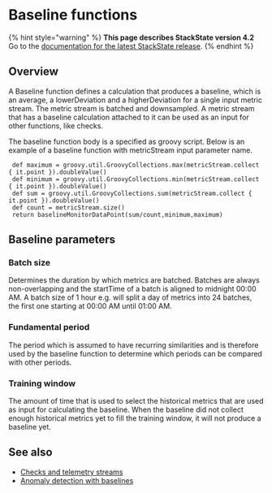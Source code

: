 # Baseline functions

{% hint style="warning" %}
**This page describes StackState version 4.2**  
Go to the [documentation for the latest StackState release](https://docs.stackstate.com/).
{% endhint %}

## Overview

A Baseline function defines a calculation that produces a baseline, which is an average, a lowerDeviation and a higherDeviation for a single input metric stream. The metric stream is batched and downsampled. A metric stream that has a baseline calculation attached to it can be used as an input for other functions, like checks.

The baseline function body is a specified as groovy script. Below is an example of a baseline function with metricStream input parameter name.

```text
 def maximum = groovy.util.GroovyCollections.max(metricStream.collect { it.point }).doubleValue()
 def minimum = groovy.util.GroovyCollections.min(metricStream.collect { it.point }).doubleValue()
 def sum = groovy.util.GroovyCollections.sum(metricStream.collect { it.point }).doubleValue()
 def count = metricStream.size()
 return baselineMonitorDataPoint(sum/count,minimum,maximum)
```

## Baseline parameters

### Batch size

Determines the duration by which metrics are batched. Batches are always non-overlapping and the startTime of a batch is aligned to midnight 00:00 AM. A batch size of 1 hour e.g. will split a day of metrics into 24 batches, the first one starting at 00:00 AM until 01:00 AM.

### Fundamental period

The period which is assumed to have recurring similarities and is therefore used by the baseline function to determine which periods can be compared with other periods.

### Training window

The amount of time that is used to select the historical metrics that are used as input for calculating the baseline. When the baseline did not collect enough historical metrics yet to fill the training window, it will not produce a baseline yet.

## See also

* [Checks and telemetry streams](checks_and_streams.md)
* [Anomaly detection with baselines](../../use/health-state-and-event-notifications/anomaly-detection-with-baselines.md)

